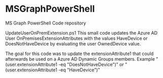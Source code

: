 # MSGraphPowerShell
MS Graph PowerShell Code repository

UpdateUserOnPremExtension.ps1
This small code updates the Azure AD User OnPremisesExtensionAttributes with the values HaveDevice or DoesNotHaveDevice by evaluating the user OwnedDevice value.

The goal for this code was to update the extensionAttribute1 that could afterwards be used on a Azure AD Dynamic Groups members.
Example "(user.extensionAttribute1 -eq "DoesNotHaveDevice")" or "(user.extensionAttribute1 -eq "HaveDevice")"
